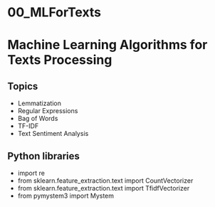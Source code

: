 # 00_MLForTexts

# Machine Learning Algorithms for Texts Processing

## Topics
- Lemmatization
- Regular Expressions
- Bag of Words
- TF-IDF
- Text Sentiment Analysis

## Python libraries
- import re
- from sklearn.feature_extraction.text import CountVectorizer
- from sklearn.feature_extraction.text import TfidfVectorizer
- from pymystem3 import Mystem



